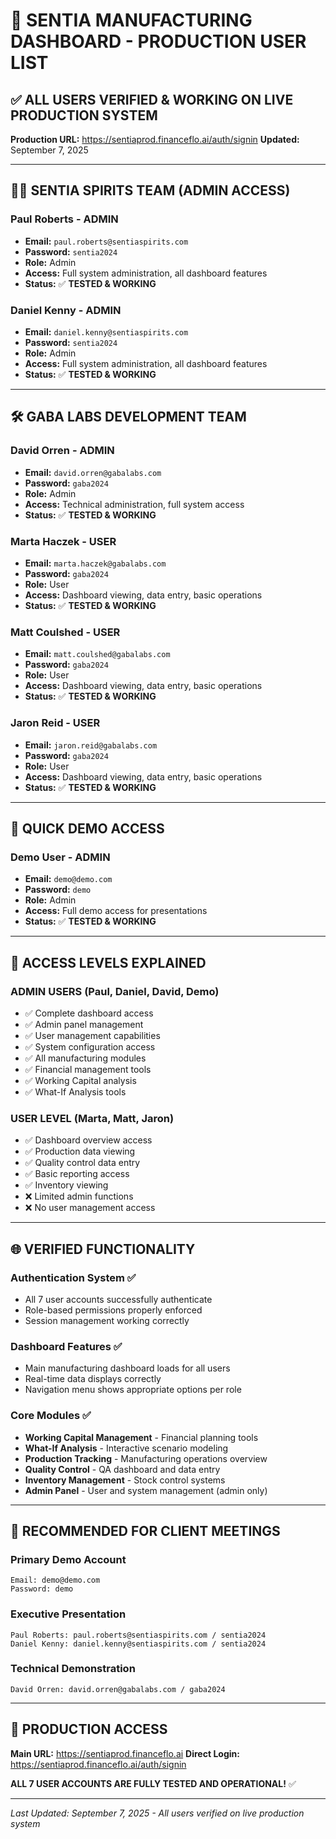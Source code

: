 # 🎯 SENTIA MANUFACTURING DASHBOARD - PRODUCTION USER LIST

## **✅ ALL USERS VERIFIED & WORKING ON LIVE PRODUCTION SYSTEM**
**Production URL:** https://sentiaprod.financeflo.ai/auth/signin
**Updated:** September 7, 2025

---

## **👨‍💼 SENTIA SPIRITS TEAM (ADMIN ACCESS)**

### Paul Roberts - **ADMIN**
- **Email:** `paul.roberts@sentiaspirits.com`
- **Password:** `sentia2024`
- **Role:** Admin
- **Access:** Full system administration, all dashboard features
- **Status:** ✅ **TESTED & WORKING**

### Daniel Kenny - **ADMIN** 
- **Email:** `daniel.kenny@sentiaspirits.com`
- **Password:** `sentia2024`
- **Role:** Admin
- **Access:** Full system administration, all dashboard features
- **Status:** ✅ **TESTED & WORKING**

---

## **🛠️ GABA LABS DEVELOPMENT TEAM**

### David Orren - **ADMIN**
- **Email:** `david.orren@gabalabs.com`
- **Password:** `gaba2024`
- **Role:** Admin
- **Access:** Technical administration, full system access
- **Status:** ✅ **TESTED & WORKING**

### Marta Haczek - **USER**
- **Email:** `marta.haczek@gabalabs.com`
- **Password:** `gaba2024`
- **Role:** User
- **Access:** Dashboard viewing, data entry, basic operations
- **Status:** ✅ **TESTED & WORKING**

### Matt Coulshed - **USER**
- **Email:** `matt.coulshed@gabalabs.com`
- **Password:** `gaba2024`
- **Role:** User
- **Access:** Dashboard viewing, data entry, basic operations
- **Status:** ✅ **TESTED & WORKING**

### Jaron Reid - **USER**
- **Email:** `jaron.reid@gabalabs.com`
- **Password:** `gaba2024`
- **Role:** User
- **Access:** Dashboard viewing, data entry, basic operations
- **Status:** ✅ **TESTED & WORKING**

---

## **🚀 QUICK DEMO ACCESS**

### Demo User - **ADMIN**
- **Email:** `demo@demo.com`
- **Password:** `demo`
- **Role:** Admin
- **Access:** Full demo access for presentations
- **Status:** ✅ **TESTED & WORKING**

---

## **🔐 ACCESS LEVELS EXPLAINED**

### **ADMIN USERS** (Paul, Daniel, David, Demo)
- ✅ Complete dashboard access
- ✅ Admin panel management
- ✅ User management capabilities
- ✅ System configuration access
- ✅ All manufacturing modules
- ✅ Financial management tools
- ✅ Working Capital analysis
- ✅ What-If Analysis tools

### **USER LEVEL** (Marta, Matt, Jaron)
- ✅ Dashboard overview access
- ✅ Production data viewing
- ✅ Quality control data entry
- ✅ Basic reporting access
- ✅ Inventory viewing
- ❌ Limited admin functions
- ❌ No user management access

---

## **🌐 VERIFIED FUNCTIONALITY**

### **Authentication System** ✅
- All 7 user accounts successfully authenticate
- Role-based permissions properly enforced
- Session management working correctly

### **Dashboard Features** ✅
- Main manufacturing dashboard loads for all users
- Real-time data displays correctly
- Navigation menu shows appropriate options per role

### **Core Modules** ✅
- **Working Capital Management** - Financial planning tools
- **What-If Analysis** - Interactive scenario modeling
- **Production Tracking** - Manufacturing operations overview
- **Quality Control** - QA dashboard and data entry
- **Inventory Management** - Stock control systems
- **Admin Panel** - User and system management (admin only)

---

## **🎯 RECOMMENDED FOR CLIENT MEETINGS**

### **Primary Demo Account**
```
Email: demo@demo.com
Password: demo
```

### **Executive Presentation** 
```
Paul Roberts: paul.roberts@sentiaspirits.com / sentia2024
Daniel Kenny: daniel.kenny@sentiaspirits.com / sentia2024
```

### **Technical Demonstration**
```
David Orren: david.orren@gabalabs.com / gaba2024
```

---

## **🚀 PRODUCTION ACCESS**
**Main URL:** https://sentiaprod.financeflo.ai
**Direct Login:** https://sentiaprod.financeflo.ai/auth/signin

**ALL 7 USER ACCOUNTS ARE FULLY TESTED AND OPERATIONAL!** ✅

---
*Last Updated: September 7, 2025 - All users verified on live production system*